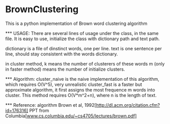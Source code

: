 BrownClustering
===============

This is a python implementation of Brown word clustering algorithm

*** USAGE:
There are several lines of usage under the class, in the same file. 
It is easy to use, initialize the class with dictionary path and text path. 

dictionary is a file of dinstinct words, one per line. 
text is one sentence per line, should stay consistent with the words dictionary. 

in cluster method, k means the number of clusterers of these words
m (only in faster method) means the number of initialize clusters. 

*** Algorithm:
cluster_naive is the naive implementation of this algorithm, which requires O(V^5), very unrealistic
cluster_fast is a faster but approximate algorithm, it first assigns the most frequence m words into cluster. This method requires O(V*m^2+n), where n is the length of text. 

*** Reference:
algorithm Brown et al, 1992[http://dl.acm.org/citation.cfm?id=176316]
PPT from Columbia[www.cs.columbia.edu/~cs4705/lectures/brown.pdf‎]

